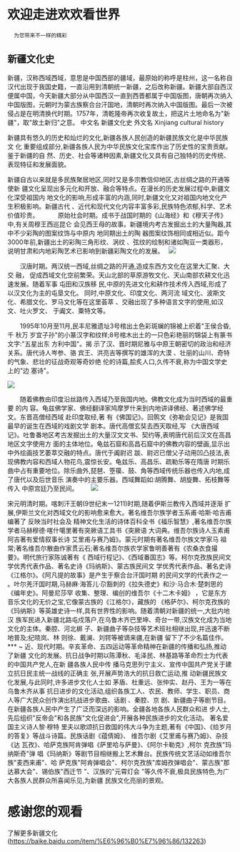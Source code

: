 # 欢迎走进欢欢看世界
      为您带来不一样的精彩

## 新疆文化史

   
   新疆，汉称西域西域，意思是中国西部的疆域，最原始的称呼是柱州，这一名称自汉代出现于我国史籍，一直沿用到清朝统一新疆，之后改称新疆。新疆大部自西汉便属中国，今天新疆大部分从中国西汉一直到西晋都属于中国版图，唐朝再次纳入中国版图，元朝时为蒙古族察合台汗国地，清朝时再次纳入中国版图。最后一次被侵占是在明清换代时期。1757年，清乾隆帝再次收复故土，把这片土地命名为"新疆"，取"故土新归"之意。
中文名 新疆文化史 外文名 Xinjiang cultural history

   新疆具有悠久的历史和灿烂的文化,新疆各族人民创造的新疆民族文化是中华民族文 化 重要组成部分,新疆各族人民为中华民族文化宝库作出了历史性的宝贵贡献。鉴于新疆的自 然、历史、社会等诸种因素,新疆文化又具有自己独特的历史传统、表现特征和发展面貌。 
　
 
 新疆自古以来就是多民族聚居地区,同时又是多宗教信仰地区,古丝绸之路的开通等使新 疆文化呈现出多元化和开放、融合等特点。在漫长的历史发展过程中,新疆文化深受祖国内 地文化的影响,形成丰富的内涵,同时,新疆文化又对祖国内地文化产生积极影响。新疆古代 、近代和现代文化内容丰富多彩,民族特色浓郁,科学、艺术价值珍贵。　 
　　
  原始社会时期。成书于战国时期的《山海经》和《穆天子传》中,有关周穆王西巡昆仑 会见西王母的故事。新疆境内考古发掘出土的大量陶器,其中不少彩陶的图案纹饰与中原内 地同期出土的陶 器图案纹饰相同或相近似。距今3000年前,新疆出土的彩陶三角形纹、涡纹 、弦纹的绘制和诸如陶豆一类器形， 说明甘肃和内地彩陶艺术已影响到新疆彩陶文化的发展。　 
![](https://ss1.bdstatic.com/70cFvXSh_Q1YnxGkpoWK1HF6hhy/it/u=2876363815,1334160126&fm=15&gp=0.jpg)

　　汉唐时期。两汉统一西域,丝绸之路的开通,造成东西方文化在这里大汇聚、大交 融， 促成西域文化空前繁荣。天山北部的草原游牧文化、天山南部农耕文化迅速发展。随着军事 屯田和汉族移 民,中原的先进文化和耕作技术传入西域,形成了以汉文化为主的屯垦文化。 同时,中原文化、印度文化、两河流 域文化、波斯文化、希腊文化、罗马文化等在这里荟萃 、交融出现了多种语言文字的使用,如汉文、吐火罗文、 于阗文、粟特文等。　
  
　　1995年10月至11月,民丰尼雅遗址3号棺出土色彩斑斓的锦被上织着"王侯合昏,千 秋万 岁宜子孙"的小篆汉字和纹样;8号棺木出土的一只色彩艳丽的锦袋上有篆书文字:"五星出东 方利中国"。揭 示了汉、晋时期尼雅与中原王朝密切的政治和经济关系。唐代诗人岑参、骆 宾王、洪亮吉等撰写的雄浑的大漠 、壮丽的山川、奇特的气象、悲壮的征战奇观等奇妙绝 伦的诗篇,脍炙人口,久传不衰,称为中国文学史上的"边 塞诗"。
  
  ![](http://pics6.baidu.com/feed/bd3eb13533fa828b000c41ea16957731970a5a18.jpeg?token=a3e6d625976693cae4230bea6e9a170d&s=A9324F945E31499642316951030080EA)
  
  
　　随着佛教由印度沿丝路传入西域乃至我国内地。佛教文化成为当时西域的最重要 的内 容。龟兹佛学家、佛经翻译家鸠摩罗什来到内地讲译佛经、著述佛学经文。东晋高僧经西域 赴印度取经,著 有《佛国记》。回鹘文《弥勒会见记》是我国最早的诞生在西域的戏剧文学 剧本。唐代高僧玄奘去西天取经,写 《大唐西域记》。吐鲁番地区考古发掘出土的大量汉文文书、契约等,表明唐代前后汉文在高昌地区文字使用方 面的主体地位。龟兹石窟和高昌石窟中的佛教内容的壁画,显示出中外绘画技艺萎萃交融的特点。唐代于阗尉迟 跋、尉迟已僧父子动用凹凸技法,表现佛教内容和西域人物花鸟,震惊长安。龟兹乐、高昌乐、疏勒乐等在隋唐 时期乐曲中占有重要地位。除乐曲外,琵琶、箜篌、鼓、角等西域传统乐器也传入内地,成了唐代以及后世音乐 演奏中的主要乐器。西域舞蹈如:胡腾舞、胡旋舞、拓枝舞等传入 中原宫廷乃至民间。　 
　
 ![](http://i2.chinanews.com/simg/2019/190528/100028700.jpg)
 
  宋元明清时期。喀刺汗王朝(9世纪末一1211)时期,随着伊斯兰教传入西域并逐渐 扩展,伊斯兰文化对西域文化的影响愈来愈大。著名维吾尔族学者玉系甫·哈斯·哈吉甫编著了 反映当时社会及 精神文化生活的诗体百科全书《福乐智慧》,著名维吾尔族学者马赫穆德·喀什噶里著有突厥语工具书《突厥语 大词典。维吾尔族诗人玉素甫阿吉著有爱情叙事长诗 艾里甫与赛乃姆》。蒙元时期有著名维吾尔族文学家马 祖常;著名维吾尔散曲作家贯云石;著名维吾尔族农学家鲁明善著有《农桑衣食撮要》。明代旅行家陈诚著有《 西域行程记》、《西域番国志》等。柯尔克孜族民间文学优秀代表作品、著名史诗《玛纳斯》、蒙古族民间文 学优秀代表作品、著名史诗《江格尔》。《阿凡提的故事》是产生于察合台汗国时期 的民间文学的代表作之一 。叶尔羌汗国时期,马赫麻·海答儿·尕豁刺的《拉失德史》和沙·马合木·楚刺思的《编年史》。阿曼尼莎罕 收集、整理、编创的维吾尔《十二木卡姆》 ，它是东方音乐文化的无价之宝,它像蒙古族的《江格尔》，藏族的 《格萨尔》、柯尔克孜族的《玛纳斯》等英雄史诗一样,具有世界性的影响。随着清朝对新疆的统一,大批内地 汉 族军民进入新疆北路屯戍落户,在乌鲁木齐巴里坤、奇台一带,汉族文化成为当地文化的主体。秦腔、河北梆 子、新疆曲子等杂技等艺术班社相继出现,并迅速不断地普及;纪晓岚、林 则徐、戴澜、刘锷等被谪来疆,在新疆 留下了不少名篇佳作。　
　　***
  ~ 近、现代时期。辛亥革命、五四运动等革命精神在新疆的传播和弘扬,推动了新疆 文化的发展。抗日战争时期以陈潭秋、毛泽民、林基路等革命烈士为代表的中国共产党人,在新 疆各族人民中传 播马克思列宁主义、宣传中国共产党关于建立抗日民主统一战线的正确主 张,开展声势浩大的抗日救亡运动,推 动新疆民族文化发展,与此同时,许多进步文化人士如 茅盾、杜重远、张仲实、赵丹、王为一等在乌鲁木齐从事 抗日进步的文化活动,组织各族工人、农民、教师、学生、职员、商人等广大民众创作演出抗战进步歌曲、话剧 、秦腔、京 剧、新疆曲子等剧节目。在新疆各族人民中产生了广泛而深远的影响。全疆各地各族人民群众和进 步人士,先后组织"反帝会"和各民族"文化促进会",开展各种民族进步的文化活动。 著名爱国主义诗人黎·穆特 里夫以歌颂抗日救国的伟大斗争为主题,著有《中国》、《给岁月的答复》等战斗诗篇。民族话剧《蕴倩姆》、 维吾尔剧《艾里甫与赛乃姆》、杂技《达 瓦孜》、哈萨克族阿肯弹唱《萨里哈与萨曼》、《阿尔卡勒克》,柯尔 克孜族"玛纳斯奇"弹 唱《玛纳斯》等剧节目相继搬上艺术舞台。民族传统文艺活动如维吾尔族"麦西来甫"、哈 萨克族"阿肯弹唱会"、柯尔克孜族"库姆孜弹唱会"、蒙古族"那达慕大会"、锡伯族"西迁节 "、汉族的"元霄灯会 "等久传不衰,极具民族特色,为广大各族人民群众所喜闻乐见,为新疆 民族文化亮丽的景观。
  
  
  
  
  
 #                                                 感谢您的观看
 了解更多新疆文化(https://baike.baidu.com/item/%E6%96%B0%E7%96%86/132263)
               
  

